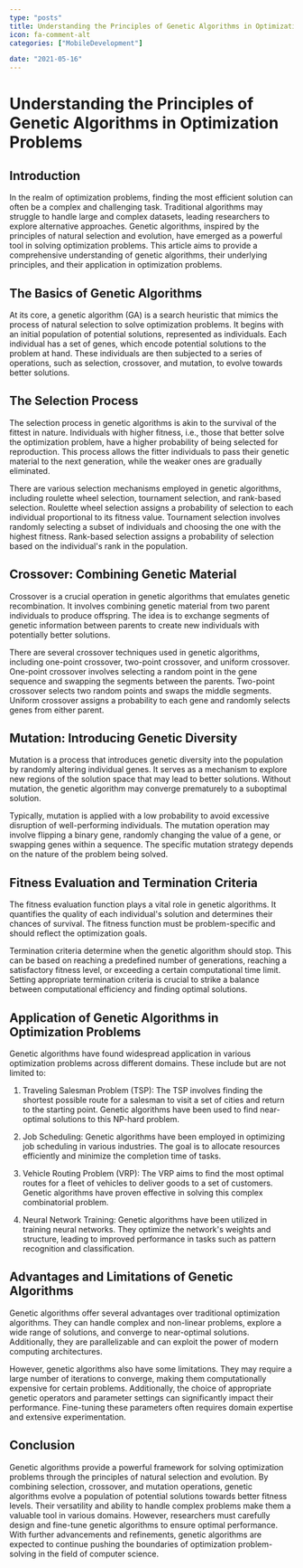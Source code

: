 ```yaml
---
type: "posts"
title: Understanding the Principles of Genetic Algorithms in Optimization Problems
icon: fa-comment-alt
categories: ["MobileDevelopment"]

date: "2021-05-16"
---
```




# Understanding the Principles of Genetic Algorithms in Optimization Problems

## Introduction

In the realm of optimization problems, finding the most efficient solution can often be a complex and challenging task. Traditional algorithms may struggle to handle large and complex datasets, leading researchers to explore alternative approaches. Genetic algorithms, inspired by the principles of natural selection and evolution, have emerged as a powerful tool in solving optimization problems. This article aims to provide a comprehensive understanding of genetic algorithms, their underlying principles, and their application in optimization problems.

## The Basics of Genetic Algorithms

At its core, a genetic algorithm (GA) is a search heuristic that mimics the process of natural selection to solve optimization problems. It begins with an initial population of potential solutions, represented as individuals. Each individual has a set of genes, which encode potential solutions to the problem at hand. These individuals are then subjected to a series of operations, such as selection, crossover, and mutation, to evolve towards better solutions.

## The Selection Process

The selection process in genetic algorithms is akin to the survival of the fittest in nature. Individuals with higher fitness, i.e., those that better solve the optimization problem, have a higher probability of being selected for reproduction. This process allows the fitter individuals to pass their genetic material to the next generation, while the weaker ones are gradually eliminated.

There are various selection mechanisms employed in genetic algorithms, including roulette wheel selection, tournament selection, and rank-based selection. Roulette wheel selection assigns a probability of selection to each individual proportional to its fitness value. Tournament selection involves randomly selecting a subset of individuals and choosing the one with the highest fitness. Rank-based selection assigns a probability of selection based on the individual's rank in the population.

## Crossover: Combining Genetic Material

Crossover is a crucial operation in genetic algorithms that emulates genetic recombination. It involves combining genetic material from two parent individuals to produce offspring. The idea is to exchange segments of genetic information between parents to create new individuals with potentially better solutions.

There are several crossover techniques used in genetic algorithms, including one-point crossover, two-point crossover, and uniform crossover. One-point crossover involves selecting a random point in the gene sequence and swapping the segments between the parents. Two-point crossover selects two random points and swaps the middle segments. Uniform crossover assigns a probability to each gene and randomly selects genes from either parent.

## Mutation: Introducing Genetic Diversity

Mutation is a process that introduces genetic diversity into the population by randomly altering individual genes. It serves as a mechanism to explore new regions of the solution space that may lead to better solutions. Without mutation, the genetic algorithm may converge prematurely to a suboptimal solution.

Typically, mutation is applied with a low probability to avoid excessive disruption of well-performing individuals. The mutation operation may involve flipping a binary gene, randomly changing the value of a gene, or swapping genes within a sequence. The specific mutation strategy depends on the nature of the problem being solved.

## Fitness Evaluation and Termination Criteria

The fitness evaluation function plays a vital role in genetic algorithms. It quantifies the quality of each individual's solution and determines their chances of survival. The fitness function must be problem-specific and should reflect the optimization goals.

Termination criteria determine when the genetic algorithm should stop. This can be based on reaching a predefined number of generations, reaching a satisfactory fitness level, or exceeding a certain computational time limit. Setting appropriate termination criteria is crucial to strike a balance between computational efficiency and finding optimal solutions.

## Application of Genetic Algorithms in Optimization Problems

Genetic algorithms have found widespread application in various optimization problems across different domains. These include but are not limited to:

1. Traveling Salesman Problem (TSP): The TSP involves finding the shortest possible route for a salesman to visit a set of cities and return to the starting point. Genetic algorithms have been used to find near-optimal solutions to this NP-hard problem.

2. Job Scheduling: Genetic algorithms have been employed in optimizing job scheduling in various industries. The goal is to allocate resources efficiently and minimize the completion time of tasks.

3. Vehicle Routing Problem (VRP): The VRP aims to find the most optimal routes for a fleet of vehicles to deliver goods to a set of customers. Genetic algorithms have proven effective in solving this complex combinatorial problem.

4. Neural Network Training: Genetic algorithms have been utilized in training neural networks. They optimize the network's weights and structure, leading to improved performance in tasks such as pattern recognition and classification.

## Advantages and Limitations of Genetic Algorithms

Genetic algorithms offer several advantages over traditional optimization algorithms. They can handle complex and non-linear problems, explore a wide range of solutions, and converge to near-optimal solutions. Additionally, they are parallelizable and can exploit the power of modern computing architectures.

However, genetic algorithms also have some limitations. They may require a large number of iterations to converge, making them computationally expensive for certain problems. Additionally, the choice of appropriate genetic operators and parameter settings can significantly impact their performance. Fine-tuning these parameters often requires domain expertise and extensive experimentation.

## Conclusion

Genetic algorithms provide a powerful framework for solving optimization problems through the principles of natural selection and evolution. By combining selection, crossover, and mutation operations, genetic algorithms evolve a population of potential solutions towards better fitness levels. Their versatility and ability to handle complex problems make them a valuable tool in various domains. However, researchers must carefully design and fine-tune genetic algorithms to ensure optimal performance. With further advancements and refinements, genetic algorithms are expected to continue pushing the boundaries of optimization problem-solving in the field of computer science.